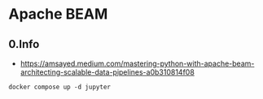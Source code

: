 # Apache BEAM

## 0.Info
* https://amsayed.medium.com/mastering-python-with-apache-beam-architecting-scalable-data-pipelines-a0b310814f08


```
docker compose up -d jupyter
```
